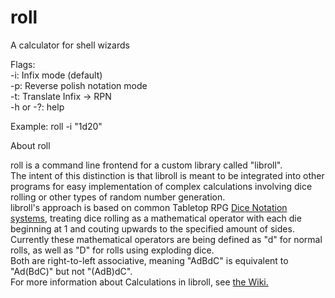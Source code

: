 # roll
A calculator for shell wizards

Flags: \
-i: Infix mode (default)  \
-p: Reverse polish notation mode \
-t: Translate Infix -> RPN \
-h or -?: help

Example: roll -i "1d20"


About roll

roll is a command line frontend for a custom library called "libroll". \
The intent of this distinction is that libroll is meant to be integrated into other programs for easy implementation of complex calculations involving dice rolling or other types of random number generation. \
libroll's approach is based on common Tabletop RPG [Dice Notation systems]( https://en.wikipedia.org/wiki/Dice_notation/ ), treating dice rolling as a mathematical operator with each die beginning at 1 and couting upwards to the specified amount of sides. \
Currently these mathematical operators are being defined as "d" for normal rolls, as well as "D" for rolls using exploding dice. \
Both are right-to-left associative, meaning "AdBdC" is equivalent to "Ad(BdC)" but not "(AdB)dC". \
For more information about Calculations in libroll, see [the Wiki.]([[Home]])
